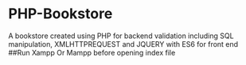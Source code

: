 # PHP-Bookstore
A bookstore created using PHP for backend validation including SQL manipulation, XMLHTTPREQUEST and JQUERY with ES6 for front end
##Run Xampp Or Mampp before opening index file
